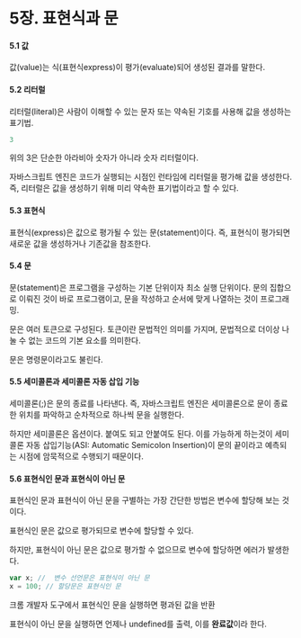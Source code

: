 # 5장. 표현식과 문

#### 5.1 값

값(value)는 식(표현식express)이 평가(evaluate)되어 생성된 결과를 말한다.



#### 5.2 리터럴

리터럴(literal)은 사람이 이해할 수 있는 문자 또는 약속된 기호를 사용해 값을 생성하는 표기법.

```javascript
3
```

위의 3은 단순한 아라비아 숫자가 아니라 숫자 리터럴이다.

자바스크립트 엔진은 코드가 실행되는 시점인 런타임에 리터럴을 평가해 값을 생성한다. 즉, 리터럴은 값을 생성하기 위해 미리 약속한 표기법이라고 할 수 있다.



#### 5.3 표현식

표현식(express)은 값으로 평가될 수 있는 문(statement)이다. 즉, 표현식이 평가되면 새로운 값을 생성하거나 기존값을 참조한다.



#### 5.4 문

문(statement)은 프로그램을 구성하는 기본 단위이자 최소 실행 단위이다. 문의 집합으로 이뤄진 것이 바로 프로그램이고, 문을 작성하고 순서에 맞게 나열하는 것이 프로그래밍.

문은 여러 토큰으로 구성된다. 토큰이란 문법적인 의미를 가지며, 문법적으로 더이상 나눌 수 없는 코드의 기본 요소를 의미한다. 

문은 명령문이라고도 불린다.



#### 5.5 세미콜론과 세미콜론 자동 삽입 기능

세미콜론(;)은 문의 종료를 나타낸다. 즉, 자바스크립트 엔진은 세미콜론으로 문이 종료한 위치를 파악하고 순차적으로 하나씩 문을 실행한다.

하지만 세미콜론은 옵션이다. 붙여도 되고 안붙여도 된다. 이를 가능하게 하는것이 세미콜론 자동 삽입기능(ASI: Automatic Semicolon Insertion)이 문의 끝이라고 예측되는 시점에 암묵적으로 수행되기 때문이다.



#### 5.6 표현식인 문과 표현식이 아닌 문

표현식인 문과 표현식이 아닌 문을 구별하는 가장 간단한 방법은 변수에 할당해 보는 것이다.

표현식인 문은 값으로 평가되므로 변수에 할당할 수 있다. 

하지만, 표현식이 아닌 문은 값으로 평가할 수 없으므로 변수에 할당하면 에러가 발생한다.

```javascript
var x; //  변수 선언문은 표현식이 아닌 문
x = 100; // 할당문은 표현식인 문
```



크롬 개발자 도구에서 표현식인 문을 실행하면 평과된 값을 반환

표현식이 아닌 문을 실행하면 언제나 undefined를 출력, 이를 **완료값**이라 한다.
